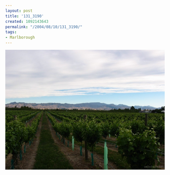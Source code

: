 ```yaml
---
layout: post
title: '131_3190'
created: 1092143643
permalink: "/2004/08/10/131_3190/"
tags:
- Marlborough
---
```


<img src="/image/images/131_3190-1130.jpg"/>

